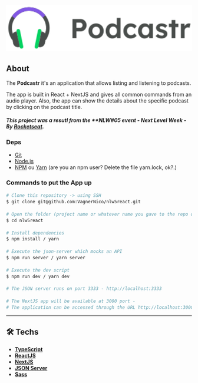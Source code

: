 <h1 align="center">
  <img src="./public/logo.svg" width="600px" />
</h1>

## About
The **Podcastr** it's an application that allows listing and listening to podcasts.

The app is built in React + NextJS and gives all common commands from an audio player. Also, the app can show the details about the specific podcast by clicking on the podcast title.

##### This project was a resutl from the **NLW#05 event - Next Level Week - By [Rocketseat](https://rocketseat.com.br/).

### Deps
* [Git](https://git-scm.com/)
* [Node.js](https://nodejs.org/en/)
* [NPM](https://www.npmjs.com/get-npm) ou [Yarn](https://yarnpkg.com/) (are you an npm user? Delete the file yarn.lock, ok?.)

### Commands to put the App up
```bash
# Clone this repository -> using SSH
$ git clone git@github.com:VagnerNico/nlw5react.git

# Open the folder (project name or whatever name you gave to the repo on cloning process)
$ cd nlw5react

# Install dependencies
$ npm install / yarn

# Execute the json-server which mocks an API
$ npm run server / yarn server

# Execute the dev script
$ npm run dev / yarn dev

# The JSON server runs on port 3333 - http://localhost:3333

# The NextJS app will be available at 3000 port - 
# The application can be accessed through the URL http://localhost:3000
```

---

## 🛠 Techs

* **[TypeScript](https://www.typescriptlang.org/)**
* **[ReactJS](https://pt-br.reactjs.org/)**
* **[NextJS](https://nextjs.org/)**
* **[JSON Server](https://www.npmjs.com/package/json-server)**
* **[Sass](https://sass-lang.com/install)**
